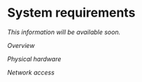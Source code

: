 <!-- What sort of hardware will support work in Royale -->
# System requirements

*This information will be available soon.*

*Overview*

*Physical hardware*

*Network access*
